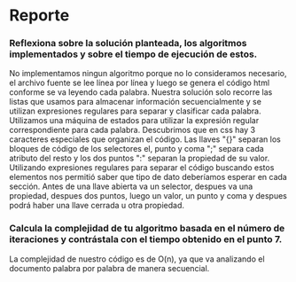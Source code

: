 # Reporte

### Reflexiona sobre la solución planteada, los algoritmos implementados y sobre el tiempo de ejecución de estos.

No implementamos ningun algoritmo porque no lo consideramos necesario, el archivo fuente se lee línea por línea y luego se genera el código 
html conforme se va leyendo cada palabra. Nuestra solución solo recorre las listas que usamos para almacenar información secuencialmente y se utilizan
expresiones regulares para separar y clasificar cada palabra. Utilizamos una máquina de estados para utilizar la expresión regular correspondiente para cada palabra.
Descubrimos que en css hay 3 caracteres especiales que organizan el código. Las llaves "{}" separan los bloques de código de los selectores el,
punto y coma ";" separa cada atributo del resto y los dos puntos ":" separan la propiedad de su valor. Utilizando expresiones regulares para separar el código
buscando estos elementos nos permitió saber que tipo de dato deberíamos esperar en cada sección. Antes de una llave abierta va un selector, despues va una propiedad,
despues dos puntos, luego un valor, un punto y coma y despues podrá haber una llave cerrada u otra propiedad.

### Calcula la complejidad de tu algoritmo basada en el número de iteraciones y contrástala con el tiempo obtenido en el punto 7.

La complejidad de nuestro código es de O(n), ya que va analizando el documento palabra por palabra de manera secuencial. 
